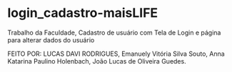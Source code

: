 # login_cadastro-maisLIFE
Trabalho da Faculdade, Cadastro de usuário com Tela de Login e página para alterar dados do usuário

FEITO POR: LUCAS DAVI RODRIGUES, Emanuely Vitória Silva Souto, Anna Katarina Paulino Holenbach, João Lucas de Oliveira Guedes.
